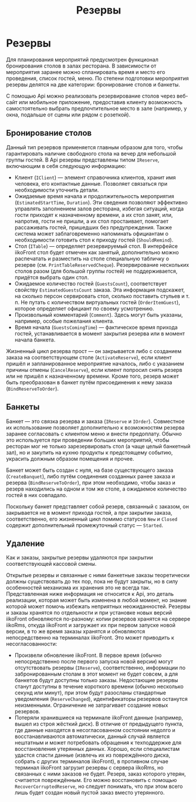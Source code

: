 ﻿---
title: Резервы
layout: basic
---

# Резервы #

Для планирования мероприятий предусмотрен функционал бронирования столов в залах ресторана. В зависимости от мероприятия заранее можно спланировать время и место его проведения, список гостей, меню. По степени подготовки мероприятия резервы делятся на две категории: бронирование столов и банкеты.

С помощью Api можно реализовать резервирование столов через веб-сайт или мобильное приложение, предоставив клиенту возможность самостоятельно выбрать предпочтительное место в зале (например, у окна, подальше от сцены или рядом с розеткой).

## Бронирование столов ##

Данный тип резервов применяется главным образом для того, чтобы гарантировать наличие свободного стола на вечер для небольшой группы гостей. В Api резервы представлены типом `IReserve`, включающим в себя следующую информацию:

- Клиент (`IClient`) — элемент справочника клиентов, хранит имя человека, его контактные данные. Позволяет связаться при необходимости уточнить детали.
- Ожидаемые время начала и продолжительность мероприятия (`EstimatedStartTime`, `Duration`). Эти сведения позволяют эффективно управлять заполнением залов ресторана, избегая ситуаций, когда гости приходят к назначенному времени, а их стол занят, или, напротив, гости не пришли, а их стол простаивает, помогает рассаживать гостей, пришедших без предупреждения. Также система может заблаговременно напоминать официантам о необходимости готовить стол к приходу гостей (`ShouldRemind`).
- Стол (`ITable`) — определяет резервируемый стол. В интерфейсе iikoFront стол будет отмечен как занятый, дополнительно можно распечатать и разместить на столе специальную табличку о резерве (см. `PrintTableReservedCheque`). Резервирование нескольких столов разом (для большой группы гостей) не поддерживается, придётся выбрать один стол.
- Ожидаемое количество гостей (`GuestsCount`), соответствует свойству `EstimatedGuestsCount` заказа. Эта информация подскажет, на сколько персон сервировать стол, сколько поставить стульев и т. п. Не путать с количеством виртуальных гостей (`OrderItemGuest`), которое определяет официант по своему усмотрению.
- Произвольный комментарий (`Comment`). Здесь могут быть указаны, например, особые пожелания клиента.
- Время начала (`GuestsComingTime`) — фактическое время прихода гостей, устанавливается в момент закрытия резерва или в момент начала банкета.    

Жизненный цикл резерва прост — он закрывается либо с созданием заказа на соответствующем столе (`ActivateReserve`), если клиент пришёл и запланированное мероприятие началось, либо с указанием причины отмены (`CancelReserve`), если клиент попросил снять резерв или не пришёл к назначенному времени. Кроме того, резерв может быть преобразован в банкет путём присоединения к нему заказа (`BindReserveToOrder`).  

## Банкеты ##

Банкет — это связка резерва и заказа (`IReserve` и `IOrder`). Совместное их использование позволяет дополнительно к возможностям резерва заранее согласовать с клиентом меню и внести предоплату. Обычно это используется при проведении больших мероприятий, чтобы ресторан мог не только зарезервировать стол (а чаще целый банкетный зал), но и закупить на кухню продукты к предстоящему событию, украсить должным образом помещения и прочее.

Банкет может быть создан с нуля, на базе существующего заказа (`CreateBanquet`), либо путём соединения созданных ранее заказа и резерва (`BindReserveToOrder`), при этом необходимо, чтобы заказ и резерв находились на одном и том же столе, а ожидаемое количество гостей в них совпадало.

Поскольку банкет представляет собой резерв, связанный с заказом, он закрывается не в момент прихода гостей, а при закрытии заказа, соответственно, его жизненный цикл помимо статусов `New` и `Closed` содержит дополнительный промежуточный статус — `Started`.

## Удаление ##
Как и заказы, закрытые резервы удаляются при закрытии соответствующей кассовой смены.

Открытые резервы и связанные с ними банкетные заказы теоретически должны существовать до тех пор, пока не будут закрыты, но в силу особенностей механизма их хранения это не всегда так. Представленная ниже информация не относится к Api, это деталь реализации, которая может быть изменена в любой момент, но знание которой может помочь избежать неприятных неожиданностей. Резервы и заказы хранятся по отдельности и при установке новых версий iikoFront обновляются по-разному: копии резервов хранятся на сервере iikoRms, откуда iikoFront и загружает их при первом запуске новой версии, в то же время заказы хранятся и обновляются непосредственно на терминалах iikoFront. Это может приводить к несогласованности:

* Произвели обновление iikoFront. В первое время (обычно непосредственно после первого запуска новой версии) могут отсутствовать резервы (`IReserve`), соответственно, информации по забронированным столам в этот момент не будет совсем, а для банкетов будут доступны только заказы. Недостающие резервы станут доступны в течение короткого времени (обычно несколько секунд или минут), при этом будут разосланы стандартные уведомления (`ReserveChanged`), идентификаторы резервов останутся неизменными. Ограничение не затрагивает создание новых резервов.
* Потеряли хранившиеся на терминале iikoFront данные (например, вышел из строя жёсткий диск). В отличие от предыдущего пункта, где данные находятся в несогласованном состоянии недолго и восстанавливаются автоматически, данный случай является нештатным и может потребовать обращения к техподдержке для восстановления утерянных данных. Хорошо, если специалистам удастся спасти данные (извлечь их из повреждённого диска, собрать с других терминалов iikoFront), в противном случае терминал iikoFront загрузит резервы с сервера iikoRms, но связанных с ними заказов не будет. Резерв, заказ которого утерян, считается повреждённым. Его можно восстановить с помощью `RecoverCorruptedReserve`, но следует понимать, что при этом всего лишь будет создан новый пустой заказ вместо утерянного.